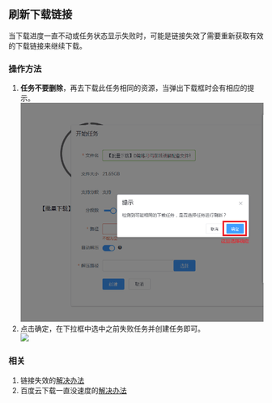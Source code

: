 ## 刷新下载链接
当下载进度一直不动或任务状态显示失败时，可能是链接失效了需要重新获取有效的下载链接来继续下载。
### 操作方法
1. **任务不要删除**，再去下载此任务相同的资源，当弹出下载框时会有相应的提示。  
![](https://github.com/monkeyWie/proxyee-down/raw/2.5/.guide/common/refresh/imgs/1-1.png)  
2. 点击确定，在下拉框中选中之前失败任务并创建任务即可。  
![](https://github.com/monkeyWie/proxyee-down/raw/2.5/.guide/common/refresh/imgs/1-2.png)
### 相关
1. 链接失效的[解决办法](https://github.com/monkeyWie/proxyee-down#%E5%88%B7%E6%96%B0%E4%BB%BB%E5%8A%A1%E4%B8%8B%E8%BD%BD%E9%93%BE%E6%8E%A5)
2. 百度云下载一直没速度的[解决办法](https://github.com/monkeyWie/proxyee-down/issues/246#issuecomment-378516262)  

